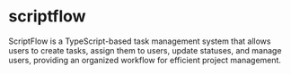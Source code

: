 # scriptflow
ScriptFlow is a TypeScript-based task management system that allows users to create tasks, assign them to users, update statuses, and manage users, providing an organized workflow for efficient project management.
